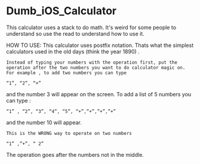 # Dumb_iOS_Calculator
This calculator uses a stack to do math. It's weird for some people to understand
so use the read to understand how to use it.

HOW TO USE:  This calculator uses postfix notation. Thats what the simplest calculators used in the old days (think the year 1890) . 

	Instead of typing your numbers with the operation first, put the operation after the two numbers you want to do calculator magic on. For example , to add two numbers you can type

	“1”, “2”, “+” 
and the number 3 will appear on the screen. To add a list of 5 numbers you can type :

	“1” , “2”, “3”, “4”, “5”, “+”,”+”,”+”,”+” 

and the number 10 will appear.

	This is the WRONG way to operate on two numbers

	“1” ,”+”, “ 2”
The operation goes after the numbers not in the middle. 

